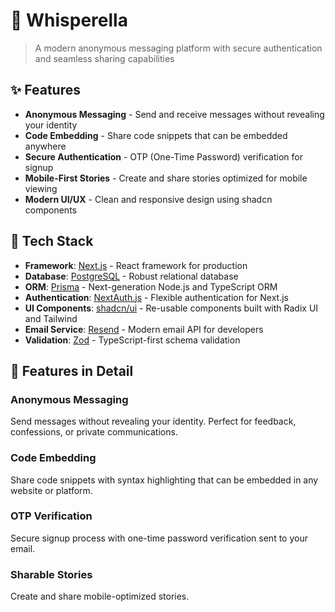 # 🤫 Whisperella

> A modern anonymous messaging platform with secure authentication and seamless sharing capabilities

## ✨ Features

- **Anonymous Messaging** - Send and receive messages without revealing your identity
- **Code Embedding** - Share code snippets that can be embedded anywhere
- **Secure Authentication** - OTP (One-Time Password) verification for signup
- **Mobile-First Stories** - Create and share stories optimized for mobile viewing
- **Modern UI/UX** - Clean and responsive design using shadcn components

## 🚀 Tech Stack

- **Framework**: [Next.js](https://nextjs.org/) - React framework for production
- **Database**: [PostgreSQL](https://www.postgresql.org/) - Robust relational database
- **ORM**: [Prisma](https://www.prisma.io/) - Next-generation Node.js and TypeScript ORM
- **Authentication**: [NextAuth.js](https://next-auth.js.org/) - Flexible authentication for Next.js
- **UI Components**: [shadcn/ui](https://ui.shadcn.com/) - Re-usable components built with Radix UI and Tailwind
- **Email Service**: [Resend](https://resend.com/) - Modern email API for developers
- **Validation**: [Zod](https://zod.dev/) - TypeScript-first schema validation

## 📱 Features in Detail

### Anonymous Messaging

Send messages without revealing your identity. Perfect for feedback, confessions, or private communications.

### Code Embedding

Share code snippets with syntax highlighting that can be embedded in any website or platform.

### OTP Verification

Secure signup process with one-time password verification sent to your email.

### Sharable Stories

Create and share mobile-optimized stories.
